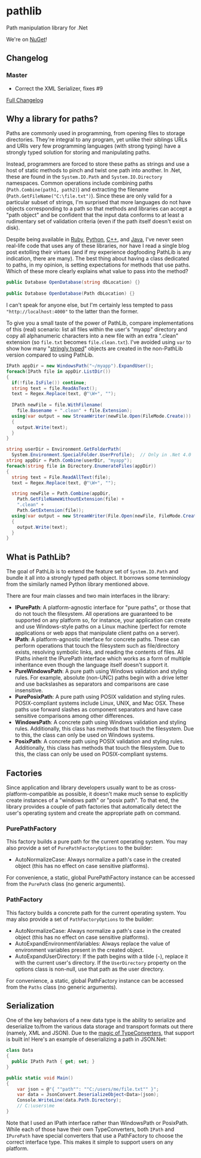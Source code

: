 pathlib
=======

Path manipulation library for .Net

We're on [NuGet](https://www.nuget.org/packages/PathLib/)!

## Changelog

### Master

* Correct the XML Serializer, fixes #9

[Full Changelog](CHANGELOG.md)

## Why a library for paths?

Paths are commonly used in programming, from opening files to storage
directories. They're integral to any program, yet unlike their siblings URLs
and URIs very few programming languages (with strong typing) have a strongly
typed solution for storing and manipulating paths.

Instead, programmers are forced to store these paths as strings and use a host
of static methods to pinch and twist one path into another. In .Net, these are
found in the `System.IO.Path` and `System.IO.Directory` namespaces. Common
operations include combining paths (`Path.Combine(path1, path2)`) and
extracting the filename (`Path.GetFileName("C:\file.txt")`). Since these are
only valid for a particular subset of strings, I'm surprised that more
languages do not have objects corresponding to a path so that methods and
libraries can accept a "path object" and be confident that the input data
conforms to at least a rudimentary set of validation criteria (even if the
path itself doesn't exist on disk).

Despite being available in
[Ruby](http://www.ruby-doc.org/stdlib-1.9.3/libdoc/pathname/rdoc/Pathname.html),
[Python](https://docs.python.org/3/library/pathlib.html),
[C++](http://www.boost.org/doc/libs/1_33_1/libs/filesystem/doc/path.htm), and
[Java](http://docs.oracle.com/javase/tutorial/essential/io/pathClass.html),
I've never seen real-life code that uses any of these libraries, nor have I
read a single blog post extolling their virtues (and if my experience
dogfooding PathLib is any indication, there are many). The best thing about
having a class dedicated to paths, in my opinion, is setting expectations for
methods that use paths. Which of these more clearly explains what value to pass
into the method?

```csharp
public Database OpenDatabase(string dbLocation) {}
    
public Database OpenDatabase(Path dbLocation) {}
```
    
I can't speak for anyone else, but I'm certainly less tempted to pass
`"http://localhost:4000"` to the latter than the former.

To give you a small taste of the power of PathLib, compare implementations of
this (real) scenario: list all files within the user's "myapp" directory and
copy all alphanumeric characters into a new file with an extra ".clean"
extension (so `file.txt` becomes `file.clean.txt`). I've avoided using `var`
to show how many "[stringly typed](http://c2.com/cgi/wiki?StringlyTyped)"
objects are created in the non-PathLib version compared to using PathLib.

```csharp
IPath appDir = new WindowsPath("~/myapp").ExpandUser();
foreach(IPath file in appDir.ListDir())
{
  if(!file.IsFile()) continue;
  string text = file.ReadAsText();
  text = Regex.Replace(text, @"\W+", "");
  
  IPath newFile = file.WithFilename(
    file.Basename + ".clean" + file.Extension);
  using(var output = new StreamWriter(newFile.Open(FileMode.Create)))
  {
    output.Write(text);
  }
}
```

```csharp
string userDir = Environment.GetFolderPath(
  System.Environment.SpecialFolder.UserProfile);  // Only in .Net 4.0
string appDir = Path.Combine(userDir, "myapp");
foreach(string file in Directory.EnumerateFiles(appDir))
{
  string text = File.ReadAllText(file);
  text = Regex.Replace(text, @"\W+", "");

  string newFile = Path.Combine(appDir, 
    Path.GetFileNameWithoutExtension(file) + 
    ".clean" + 
    Path.GetExtension(file));
  using(var output = new StreamWriter(File.Open(newFile, FileMode.Create)))
  {
    output.Write(text);
  }
}
```

## What is PathLib?

The goal of PathLib is to extend the feature set of `System.IO.Path` and bundle
it all into a strongly typed path object. It borrows some terminology from the
similarly named Python library mentioned above.

There are four main classes and two main interfaces in the library:

* **IPurePath**: A platform-agnostic interface for "pure paths", or those that
do not touch the filesystem. All operations are guaranteed to be supported on
any platform so, for instance, your application can create and use
Windows-style paths on a Linux machine (perfect for remote applications or web
apps that manipulate client paths on a server).
* **IPath**: A platform-agnostic interface for concrete paths. These can
perform operations that touch the filesystem such as file/directory exists,
resolving symbolic links, and reading the contents of files. All IPaths inherit
the IPurePath interface which works as a form of multiple inheritance even
though the language itself doesn't support it.
* **PureWindowsPath**: A pure path using Windows validation and styling rules.
For example, absolute (non-UNC) paths begin with a drive letter and use
backslashes as separators and comparisons are case insensitive.
* **PurePosixPath**: A pure path using POSIX validation and styling rules.
POSIX-compliant systems include Linux, UNIX, and Mac OSX. These paths use
forward slashes as component separators and have case sensitive comparisons
among other differences.
* **WindowsPath**: A concrete path using Windows validation and styling rules.
Additionally, this class has methods that touch the filesystem. Due to this,
the class can only be used on Windows systems.
* **PosixPath**: A concrete path using POSIX validation and styling rules.
Additionally, this class has methods that touch the filesystem. Due to this,
the class can only be used on POSIX-compliant systems.

## Factories

Since application and library developers usually want to be as
cross-platform-compatible as possible, it doesn't make much sense to explicitly
create instances of a "windows path" or "posix path". To that end, the library
provides a couple of path factories that automatically detect the user's
operating system and create the appropriate path on command.

### PurePathFactory

This factory builds a pure path for the current operating system. You may also
provide a set of `PurePathFactoryOptions` to the builder:

* AutoNormalizeCase: Always normalize a path's case in the created object (this
has no effect on case sensitive platforms).

For convenience, a static, global PurePathFactory instance can be accessed from
the `PurePath` class (no generic arguments).

### PathFactory

This factory builds a concrete path for the current operating system. You may
also provide a set of `PathFactoryOptions` to the builder:

* AutoNormalizeCase: Always normalize a path's case in the created object (this
has no effect on case sensitive platforms).
* AutoExpandEnvironmentVariables: Always replace the value of environment
variables present in the created object.
* AutoExpandUserDirectory: If the path begins with a tilde (`~`), replace it
with the current user's directory. If the `UserDirectory` property on the
options class is non-null, use that path as the user directory.

For convenience, a static, global PathFactory instance can be accessed from
the `Paths` class (no generic arguments).

## Serialization

One of the key behaviors of a new data type is the ability to serialize and
deserialize to/from the various data storage and transport formats out there
(namely, XML and JSON). Due to the
[magic of TypeConverters](http://www.hanselman.com/blog/TypeConvertersTheresNotEnoughTypeDescripterGetConverterInTheWorld.aspx),
that support is built in! Here's an example of deserializing a path in JSON.Net:

```csharp
class Data
{
  public IPath Path { get; set; }
}

public static void Main()
{
    var json = @"{ ""path"": ""C:/users/me/file.txt"" }";
    var data = JsonConvert.DeserializeObject<Data>(json);
    Console.WriteLine(data.Path.Directory);
    // C:\users\me
}
```

Note that I used an IPath interface rather than WindowsPath or PosixPath.
While each of those have their own TypeConverters, both `IPath` and
`IPurePath` have special converters that use a PathFactory to choose the
correct interface type. This makes it simple to support users on any platform.

